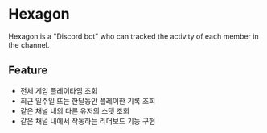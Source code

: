 # Hexagon

Hexagon is a "Discord bot" who can tracked the activity of each member in the channel.

## Feature

- 전체 게임 플레이타임 조회
- 최근 일주일 또는 한달동안 플레이한 기록 조회
- 같은 채널 내의 다른 유저의 스탯 조회
- 같은 채널 내에서 작동하는 리더보드 기능 구현
